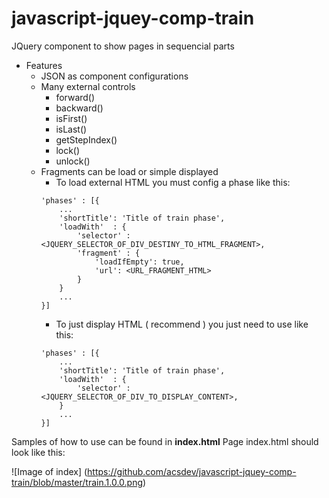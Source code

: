 # javascript-jquey-comp-train
 JQuery component to show pages in sequencial parts

* Features
	* JSON as component configurations
    * Many external controls
        - forward()
		- backward()
		- isFirst()
		- isLast()
		- getStepIndex()
		- lock()
		- unlock()
    * Fragments can be load or simple displayed
        - To load external HTML you must config a phase like this:
        ```
        'phases' : [{
            ...
            'shortTitle': 'Title of train phase', 
            'loadWith'  : {
                'selector' : <JQUERY_SELECTOR_OF_DIV_DESTINY_TO_HTML_FRAGMENT>,
                'fragment' : { 
                    'loadIfEmpty': true,
                    'url': <URL_FRAGMENT_HTML>
                }
            }
            ...
        }]
        ```
        - To just display HTML ( recommend ) you just need to use like this:
        ```
        'phases' : [{
            ...
            'shortTitle': 'Title of train phase', 
            'loadWith'  : {
                'selector' : <JQUERY_SELECTOR_OF_DIV_TO_DISPLAY_CONTENT>,
            }
            ...
        }]
        ```

Samples of how to use can be found in **index.html**
Page index.html should look like this:

![Image of index]
(https://github.com/acsdev/javascript-jquey-comp-train/blob/master/train.1.0.0.png)
